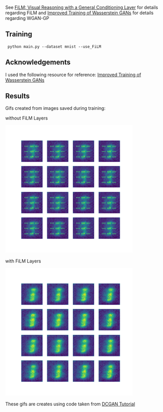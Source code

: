 See [FiLM: Visual Reasoning with a General Conditioning Layer](https://arxiv.org/pdf/1709.07871.pdf) for details regarding FiLM and [Improved Training of Wasserstein GANs](https://arxiv.org/pdf/1704.00028.pdf) for details regarding WGAN-GP

## Training       
```                                                                                                          
 python main.py --dataset mnist --use_FiLM
``` 

## Acknowledgements

I used the following resource for reference:
[Improved Training of Wasserstein GANs](https://distill.pub/2018/feature-wise-transformations/)

## Results
Gifs created from images saved during training:


without FiLM Layers

![GIF](pics/mnist.gif)

with FiLM Layers

![GIF](pics/mnist_FiLM.gif)

These gifs are creates using code taken from 
[DCGAN Tutorial](https://www.tensorflow.org/tutorials/generative/dcgan#create_a_gif)